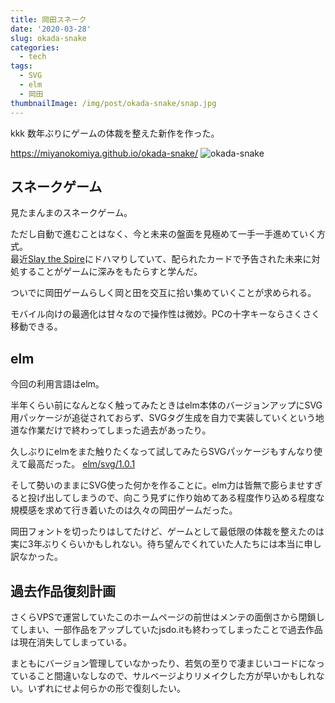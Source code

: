```yaml
---
title: 岡田スネーク
date: '2020-03-28'
slug: okada-snake
categories:
  - tech
tags:
  - SVG
  - elm
  - 岡田
thumbnailImage: /img/post/okada-snake/snap.jpg
---
```

kkk
数年ぶりにゲームの体裁を整えた新作を作った。
<!--more-->

https://miyanokomiya.github.io/okada-snake/
![okada-snake](/img/post/okada-snake/movie.gif)

## スネークゲーム
見たまんまのスネークゲーム。

ただし自動で進むことはなく、今と未来の盤面を見極めて一手一手進めていく方式。  
最近[Slay the Spire](https://store.steampowered.com/app/646570/Slay_the_Spire/?l=japanese)にドハマりしていて、配られたカードで予告された未来に対処することがゲームに深みをもたらすと学んだ。

ついでに岡田ゲームらしく岡と田を交互に拾い集めていくことが求められる。

モバイル向けの最適化は甘々なので操作性は微妙。PCの十字キーならさくさく移動できる。

## elm
今回の利用言語はelm。

半年くらい前になんとなく触ってみたときはelm本体のバージョンアップにSVG用パッケージが追従されておらず、SVGタグ生成を自力で実装していくという地道な作業だけで終わってしまった過去があったり。

久しぶりにelmをまた触りたくなって試してみたらSVGパッケージもすんなり使えて最高だった。
[elm/svg/1.0.1](https://package.elm-lang.org/packages/elm/svg/1.0.1/)

そして勢いのままにSVG使った何かを作ることに。elm力は皆無で膨らませすぎると投げ出してしまうので、向こう見ずに作り始めてある程度作り込める程度な規模感を求めて行き着いたのは久々の岡田ゲームだった。

岡田フォントを切ったりはしてたけど、ゲームとして最低限の体裁を整えたのは実に3年ぶりくらいかもしれない。待ち望んでくれていた人たちには本当に申し訳なかった。

## 過去作品復刻計画
さくらVPSで運営していたこのホームページの前世はメンテの面倒さから閉鎖してしまい、一部作品をアップしていたjsdo.itも終わってしまったことで過去作品は現在消失してしまっている。

まともにバージョン管理していなかったり、若気の至りで凄まじいコードになっていること間違いなしなので、サルベージよりリメイクした方が早いかもしれない。いずれにせよ何らかの形で復刻したい。
